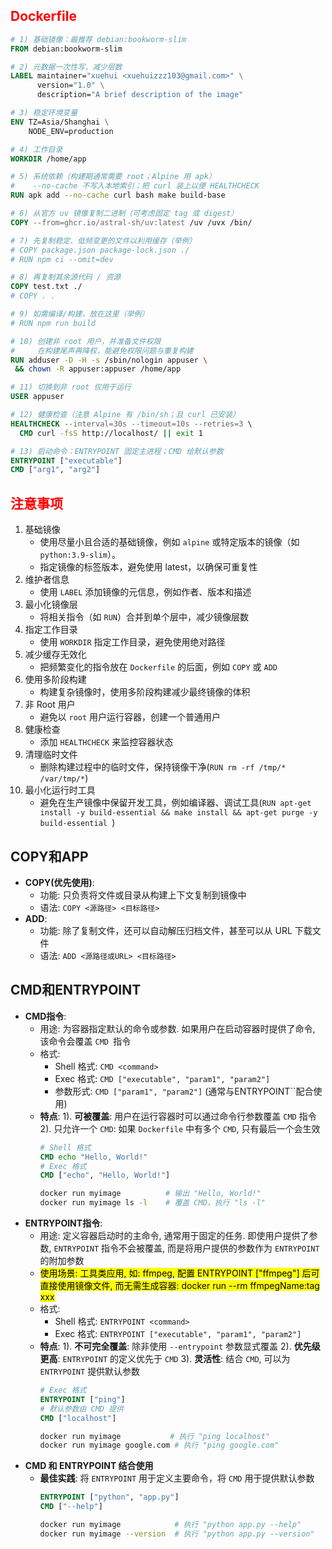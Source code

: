 ## <font color=red>Dockerfile</font>
```dockerfile
# 1) 基础镜像：最推荐 debian:bookworm-slim
FROM debian:bookworm-slim

# 2) 元数据一次性写，减少层数
LABEL maintainer="xuehui <xuehuizzz103@gmail.com>" \
      version="1.0" \
      description="A brief description of the image"

# 3) 稳定环境变量
ENV TZ=Asia/Shanghai \
    NODE_ENV=production

# 4) 工作目录
WORKDIR /home/app

# 5) 系统依赖（构建期通常需要 root；Alpine 用 apk）
#    --no-cache 不写入本地索引；把 curl 装上以便 HEALTHCHECK
RUN apk add --no-cache curl bash make build-base

# 6) 从官方 uv 镜像复制二进制（可考虑固定 tag 或 digest）
COPY --from=ghcr.io/astral-sh/uv:latest /uv /uvx /bin/

# 7) 先复制稳定、低频变更的文件以利用缓存（举例）
# COPY package.json package-lock.json ./
# RUN npm ci --omit=dev

# 8) 再复制其余源代码 / 资源
COPY test.txt ./
# COPY . .

# 9) 如需编译/构建，放在这里（举例）
# RUN npm run build

# 10) 创建非 root 用户，并准备文件权限
#     在构建尾声再降权，能避免权限问题与重复构建
RUN adduser -D -H -s /sbin/nologin appuser \
 && chown -R appuser:appuser /home/app

# 11) 切换到非 root 仅用于运行
USER appuser

# 12) 健康检查（注意 Alpine 有 /bin/sh；且 curl 已安装）
HEALTHCHECK --interval=30s --timeout=10s --retries=3 \
  CMD curl -fsS http://localhost/ || exit 1

# 13) 启动命令：ENTRYPOINT 固定主进程；CMD 给默认参数
ENTRYPOINT ["executable"]
CMD ["arg1", "arg2"]
```

## <font color=red>注意事项</font>
1. 基础镜像
   - 使用尽量小且合适的基础镜像，例如 `alpine` 或特定版本的镜像（如 `python:3.9-slim`）。
   - 指定镜像的标签版本，避免使用 latest，以确保可重复性
2. 维护者信息
   - 使用 `LABEL` 添加镜像的元信息，例如作者、版本和描述
3. 最小化镜像层
   - 将相关指令（如 `RUN`）合并到单个层中，减少镜像层数
4. 指定工作目录
   - 使用 `WORKDIR` 指定工作目录，避免使用绝对路径
5. 减少缓存无效化
   - 把频繁变化的指令放在 `Dockerfile` 的后面，例如 `COPY` 或 `ADD`
6. 使用多阶段构建
   - 构建复杂镜像时，使用多阶段构建减少最终镜像的体积
7. 非 Root 用户
   - 避免以 `root` 用户运行容器，创建一个普通用户
8. 健康检查
   - 添加 `HEALTHCHECK` 来监控容器状态
9. 清理临时文件
   - 删除构建过程中的临时文件，保持镜像干净(`RUN rm -rf /tmp/* /var/tmp/*`)
10. 最小化运行时工具
    - 避免在生产镜像中保留开发工具，例如编译器、调试工具(`RUN apt-get install -y build-essential && make install && apt-get purge -y build-essential
`)

## COPY和APP
- **COPY(优先使用)**: 
    - 功能: 只负责将文件或目录从构建上下文复制到镜像中
    - 语法: `COPY <源路径> <目标路径>`
- **ADD**:
    - 功能: 除了复制文件，还可以自动解压归档文件，甚至可以从 URL 下载文件
    - 语法: `ADD <源路径或URL> <目标路径>`

## CMD和ENTRYPOINT
- **CMD指令**:
  - 用途: 为容器指定默认的命令或参数. 如果用户在启动容器时提供了命令, 该命令会覆盖 `CMD `指令
  - 格式:
    - Shell 格式: `CMD <command>`
    - Exec 格式: `CMD ["executable", "param1", "param2"]`
    - 参数形式: `CMD ["param1", "param2"]` (通常与ENTRYPOINT``配合使用)
  - **特点**:
    1). **可被覆盖**: 用户在运行容器时可以通过命令行参数覆盖 `CMD` 指令
    2). 只允许一个 `CMD`: 如果 `Dockerfile` 中有多个 `CMD`, 只有最后一个会生效
    ```dockerfile
    # Shell 格式
    CMD echo "Hello, World!"
    # Exec 格式
    CMD ["echo", "Hello, World!"]
    ```
    ```bash
    docker run myimage          # 输出 "Hello, World!"
    docker run myimage ls -l    # 覆盖 CMD，执行 "ls -l"
    ```
- **ENTRYPOINT指令**:
  - 用途: 定义容器启动时的主命令, 通常用于固定的任务. 即使用户提供了参数, `ENTRYPOINT` 指令不会被覆盖, 而是将用户提供的参数作为 `ENTRYPOINT` 的附加参数
  - <mark>使用场景: 工具类应用, 如: ffmpeg, 配置 ENTRYPOINT ["ffmpeg"] 后可直接使用镜像文件, 而无需生成容器: docker run --rm ffmpegName:tag xxx</mark>
  - 格式:
    - Shell 格式: `ENTRYPOINT <command>`
    - Exec 格式: `ENTRYPOINT ["executable", "param1", "param2"]`
  - **特点**:
    1). **不可完全覆盖**: 除非使用 `--entrypoint` 参数显式覆盖
    2). **优先级更高**: `ENTRYPOINT` 的定义优先于 `CMD`
    3). **灵活性**: 结合 `CMD`, 可以为 `ENTRYPOINT` 提供默认参数
    ```dockerfile
    # Exec 格式
    ENTRYPOINT ["ping"]
    # 默认参数由 CMD 提供
    CMD ["localhost"]
    ```
    ```bash
    docker run myimage           # 执行 "ping localhost"
    docker run myimage google.com # 执行 "ping google.com"
    ```
- **CMD 和 ENTRYPOINT 结合使用**
  - **最佳实践**: 将 `ENTRYPOINT` 用于定义主要命令，将 `CMD` 用于提供默认参数
    ```dockerfile
    ENTRYPOINT ["python", "app.py"]
    CMD ["--help"]
    ```
    ```bash
    docker run myimage            # 执行 "python app.py --help"
    docker run myimage --version  # 执行 "python app.py --version"
    ```
